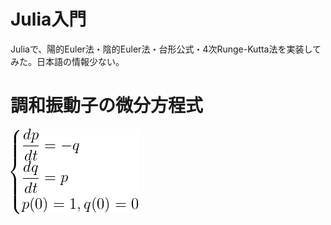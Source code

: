 # Julia入門

Juliaで、陽的Euler法・陰的Euler法・台形公式・4次Runge-Kutta法を実装してみた。日本語の情報少ない。

# 調和振動子の微分方程式

<img src="./equ.gif" />
